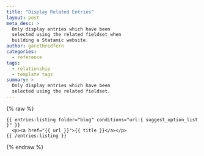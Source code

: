 ```yaml
---
title: "Display Related Entries"
layout: post
meta_desc: >
  Only display entries which have been
  selected using the related fieldset when
  building a Statamic website.
author: garethredfern
categories:
  - reference
tags:
  - relationship
  - template tags
summary: >
  Only display entries which have been
  selected using the related fieldset.
---
```


{% raw %}

~~~twig
{{ entries:listing folder="blog" conditions="url:{ suggest_option_list }" }}
  <p><a href="{{ url }}">{{ title }}</a></p>
{{ /entries:listing }}
~~~

{% endraw %}
